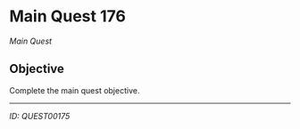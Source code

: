 # Main Quest 176

*Main Quest*

## Objective
Complete the main quest objective.

---
*ID: QUEST00175*